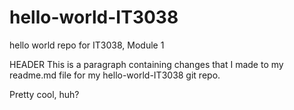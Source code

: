 # hello-world-IT3038
hello world repo for IT3038, Module 1

HEADER
This is a paragraph containing changes that I made to my readme.md file for my hello-world-IT3038 git repo.

Pretty cool, huh?
